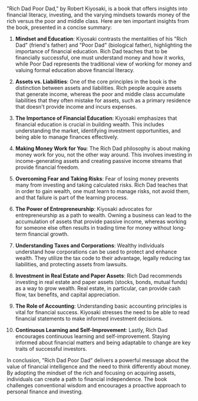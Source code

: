 "Rich Dad Poor Dad," by Robert Kiyosaki, is a book that offers insights into financial literacy, investing, and the varying mindsets towards money of the rich versus the poor and middle class. Here are ten important insights from the book, presented in a concise summary:

1. **Mindset and Education**: Kiyosaki contrasts the mentalities of his "Rich Dad" (friend's father) and "Poor Dad" (biological father), highlighting the importance of financial education. Rich Dad teaches that to be financially successful, one must understand money and how it works, while Poor Dad represents the traditional view of working for money and valuing formal education above financial literacy.

2. **Assets vs. Liabilities**: One of the core principles in the book is the distinction between assets and liabilities. Rich people acquire assets that generate income, whereas the poor and middle class accumulate liabilities that they often mistake for assets, such as a primary residence that doesn't provide income and incurs expenses.

3. **The Importance of Financial Education**: Kiyosaki emphasizes that financial education is crucial in building wealth. This includes understanding the market, identifying investment opportunities, and being able to manage finances effectively.

4. **Making Money Work for You**: The Rich Dad philosophy is about making money work for you, not the other way around. This involves investing in income-generating assets and creating passive income streams that provide financial freedom.

5. **Overcoming Fear and Taking Risks**: Fear of losing money prevents many from investing and taking calculated risks. Rich Dad teaches that in order to gain wealth, one must learn to manage risks, not avoid them, and that failure is part of the learning process.

6. **The Power of Entrepreneurship**: Kiyosaki advocates for entrepreneurship as a path to wealth. Owning a business can lead to the accumulation of assets that provide passive income, whereas working for someone else often results in trading time for money without long-term financial growth.

7. **Understanding Taxes and Corporations**: Wealthy individuals understand how corporations can be used to protect and enhance wealth. They utilize the tax code to their advantage, legally reducing tax liabilities, and protecting assets from lawsuits.

8. **Investment in Real Estate and Paper Assets**: Rich Dad recommends investing in real estate and paper assets (stocks, bonds, mutual funds) as a way to grow wealth. Real estate, in particular, can provide cash flow, tax benefits, and capital appreciation.

9. **The Role of Accounting**: Understanding basic accounting principles is vital for financial success. Kiyosaki stresses the need to be able to read financial statements to make informed investment decisions.

10. **Continuous Learning and Self-Improvement**: Lastly, Rich Dad encourages continuous learning and self-improvement. Staying informed about financial matters and being adaptable to change are key traits of successful investors.

In conclusion, "Rich Dad Poor Dad" delivers a powerful message about the value of financial intelligence and the need to think differently about money. By adopting the mindset of the rich and focusing on acquiring assets, individuals can create a path to financial independence. The book challenges conventional wisdom and encourages a proactive approach to personal finance and investing.
